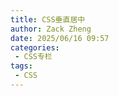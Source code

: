 ```yaml
---
title: CSS垂直居中
author: Zack Zheng
date: 2025/06/16 09:57
categories:
 - CSS专栏
tags:
 - CSS
---
```


<Suspense>
  <my-codes repo="o-bricks" path="web_layout/vertical_center.html"/>
</Suspense>


